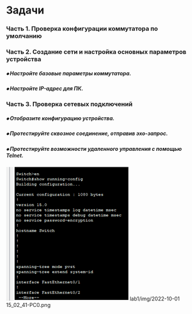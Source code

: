 # Задачи
### Часть 1. Проверка конфигурации коммутатора по умолчанию
### Часть 2. Создание сети и настройка основных параметров устройства
##### ⦁	Настройте базовые параметры коммутатора.
##### ⦁	Настройте IP-адрес для ПК.
### Часть 3. Проверка сетевых подключений
##### ⦁	Отобразите конфигурацию устройства.
##### ⦁	Протестируйте сквозное соединение, отправив эхо-запрос.
##### ⦁	Протестируйте возможности удаленного управления с помощью Telnet.
![alt text](https://raw.githubusercontent.com/rpv101101/OTUS-homework/main/lab1/img/2022-10-01%2015_02_41-PC0.png)
lab1/img/2022-10-01 15_02_41-PC0.png

